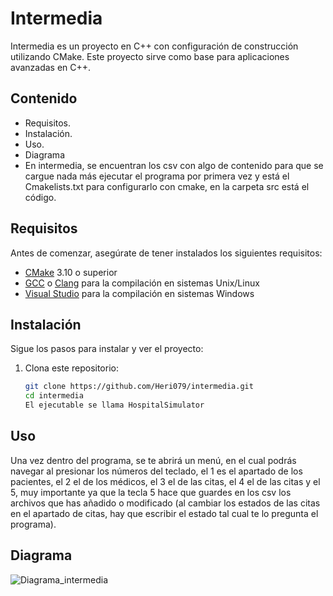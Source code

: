 # Intermedia

Intermedia es un proyecto en C++ con configuración de construcción utilizando CMake. Este proyecto sirve como base para aplicaciones avanzadas en C++.

## Contenido

- Requisitos.
- Instalación.
- Uso.
- Diagrama
- En intermedia, se encuentran los csv con algo de contenido para que se cargue nada más ejecutar el programa por primera vez y  está el Cmakelists.txt para configurarlo con cmake, en la carpeta src está el código.

## Requisitos

Antes de comenzar, asegúrate de tener instalados los siguientes requisitos:

- [CMake](https://cmake.org/download/) 3.10 o superior
- [GCC](https://gcc.gnu.org/) o [Clang](https://clang.llvm.org/) para la compilación en sistemas Unix/Linux
- [Visual Studio](https://visualstudio.microsoft.com/) para la compilación en sistemas Windows

## Instalación

Sigue los pasos para instalar y ver el proyecto:

1. Clona este repositorio:
   ```sh
   git clone https://github.com/Heri079/intermedia.git
   cd intermedia
   El ejecutable se llama HospitalSimulator

## Uso
Una vez dentro del programa, se te abrirá un menú, en el cual podrás navegar al presionar los números del teclado, el 1 es el apartado de los pacientes, el 2 el de los médicos, el 3 el de las citas, el 4 el de las citas y el 5, muy importante ya que la tecla 5 hace que guardes en los csv los archivos que has añadido o modificado (al cambiar los estados de las citas en el apartado de citas, hay que escribir el estado tal cual te lo pregunta el programa). 


## Diagrama

![Diagrama_intermedia](https://github.com/user-attachments/assets/cbcd3256-0b68-45d5-8c39-9caf843987af)


   
